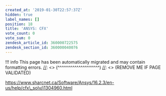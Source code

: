 ```yaml
---
created_at: '2019-01-30T22:57:37Z'
hidden: true
label_names: []
position: 18
title: 'ANSYS: CFX'
vote_count: 0
vote_sum: 0
zendesk_article_id: 360000722575
zendesk_section_id: 360000040076
---
```




[//]: <> (REMOVE ME IF PAGE VALIDATED)
[//]: <> (vvvvvvvvvvvvvvvvvvvv)
!!! info
    This page has been automatically migrated and may contain formatting errors.
[//]: <> (^^^^^^^^^^^^^^^^^^^^)
[//]: <> (REMOVE ME IF PAGE VALIDATED)

https://www.sharcnet.ca/Software/Ansys/16.2.3/en-us/help/cfx\_solv/i1304960.html
